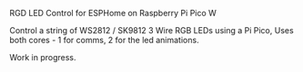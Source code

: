 RGD LED Control for ESPHome on Raspberry Pi Pico W

Control a string of WS2812 / SK9812 3 Wire RGB LEDs using a Pi Pico,
Uses both cores - 1 for comms, 2 for the led animations.

Work in progress.

